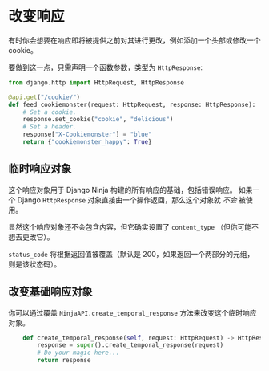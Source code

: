 # 改变响应

有时你会想要在响应即将被提供之前对其进行更改，例如添加一个头部或修改一个 cookie。

要做到这一点，只需声明一个函数参数，类型为 `HttpResponse`:

```python
from django.http import HttpRequest, HttpResponse

@api.get("/cookie/")
def feed_cookiemonster(request: HttpRequest, response: HttpResponse):
    # Set a cookie.
    response.set_cookie("cookie", "delicious")
    # Set a header.
    response["X-Cookiemonster"] = "blue"
    return {"cookiemonster_happy": True}
```


## 临时响应对象

这个响应对象用于 Django Ninja 构建的所有响应的基础，包括错误响应。
如果一个 Django `HttpResponse` 对象直接由一个操作返回，那么这个对象就 *不会* 被使用。

显然这个响应对象还不会包含内容，但它确实设置了 `content_type` （但你可能不想去更改它）。

`status_code` 将根据返回值被覆盖（默认是 200，如果返回一个两部分的元组，则是该状态码）。


## 改变基础响应对象

你可以通过覆盖 `NinjaAPI.create_temporal_response` 方法来改变这个临时响应对象。

```python
    def create_temporal_response(self, request: HttpRequest) -> HttpResponse:
        response = super().create_temporal_response(request)
        # Do your magic here...
        return response
```